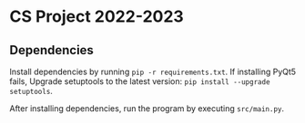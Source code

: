 # CS Project 2022-2023

## Dependencies

Install dependencies by running `pip -r requirements.txt`. If installing PyQt5 fails,
Upgrade setuptools to the latest version: `pip install --upgrade setuptools`.

After installing dependencies, run the program by executing `src/main.py`. 
